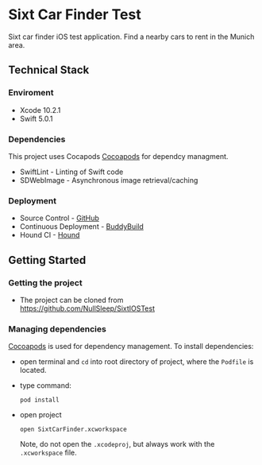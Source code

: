 # Sixt Car Finder Test

Sixt car finder iOS test application. Find a nearby cars to rent in the Munich area.

## Technical Stack

### Enviroment
- Xcode 10.2.1
- Swift 5.0.1

### Dependencies
This project uses Cocapods [Cocoapods](https://cocoapods.org/) for dependcy managment.

- SwiftLint - Linting of Swift code
- SDWebImage - Asynchronous image retrieval/caching

### Deployment
- Source Control - [GitHub](https://github.com/)
- Continuous Deployment - [BuddyBuild](https://buddybuild.com/)
- Hound CI - [Hound](https://www.houndci.com)

## Getting Started
### Getting the project
- The project can be cloned from https://github.com/NullSleep/SixtIOSTest

### Managing dependencies
[Cocoapods](https://cocoapods.org/) is used for dependency management. To install dependencies:

- open terminal and `cd` into root directory of project, where the `Podfile` is located.

- type command:

      pod install

- open project

      open SixtCarFinder.xcworkspace

     Note, do not open the `.xcodeproj`, but always work with the `.xcworkspace` file.
